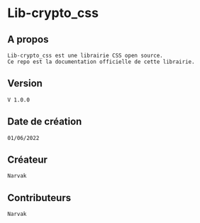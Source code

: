 # Lib-crypto_css

## A propos
    Lib-crypto_css est une librairie CSS open source.
    Ce repo est la documentation officielle de cette librairie.
 
 ## Version
    V 1.0.0
 
 ## Date de création
    01/06/2022
 
 ## Créateur
    Narvak
 
 ## Contributeurs
    Narvak
